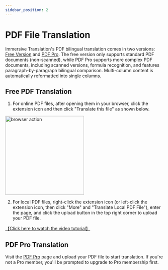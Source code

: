 ```yaml
---
sidebar_position: 2
---
```


# PDF File Translation

Immersive Translation's PDF bilingual translation comes in two versions: [Free Version](https://app.immersivetranslate.com/file/) and [PDF Pro](https://app.immersivetranslate.com/pdf-pro/). The free version only supports standard PDF documents (non-scanned), while PDF Pro supports more complex PDF documents, including scanned versions, formula recognition, and features paragraph-by-paragraph bilingual comparison. Multi-column content is automatically reformatted into single columns.

## Free PDF Translation

1. For online PDF files, after opening them in your browser, click the extension icon and then click "Translate this file" as shown below.

<img src="https://s.immersivetranslate.com/static/official-static/assets/browser-pdf.png" alt="browser action" width="250" />

2. For local PDF files, right-click the extension icon (or left-click the extension icon, then click "More" and "Translate Local PDF File"), enter the page, and click the upload button in the top right corner to upload your PDF file.

[【Click here to watch the video tutorial】](https://www.bilibili.com/video/BV1HP411z7Qi/?)

## PDF Pro Translation

Visit the [PDF Pro](https://app.immersivetranslate.com/pdf-pro/) page and upload your PDF file to start translation. If you're not a Pro member, you'll be prompted to upgrade to Pro membership first.
